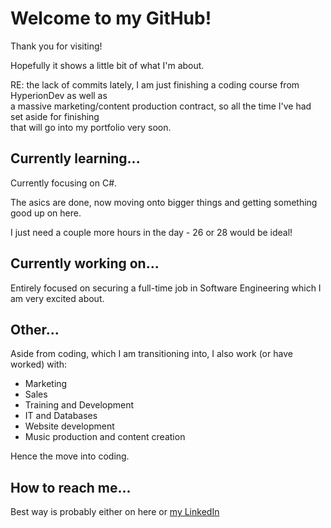 # Welcome to my GitHub!
Thank you for visiting!  
  
Hopefully it shows a little bit of what I'm about.  

RE: the lack of commits lately, I am just finishing a coding course from HyperionDev as well as  
a massive marketing/content production contract, so all the time I've had set aside for finishing  
that will go into my portfolio very soon.

## Currently learning...
Currently focusing on C#.  
  
The asics are done, now  moving onto bigger things and getting something good up on here.  

I just need a couple more hours in the day - 26 or 28 would be ideal!

## Currently working on...
Entirely focused on securing a full-time job in Software Engineering which I am very excited about.  

## Other...
Aside from coding, which I am transitioning into, I also work (or have worked) with:
- Marketing
- Sales
- Training and Development
- IT and Databases
- Website development
- Music production and content creation

Hence the move into coding.
  
## How to reach me...

Best way is probably either on here or [my LinkedIn](https://www.linkedin.com/in/alex-curtis-/)

<!--
**Project-Alex/Project-Alex** is a ✨ _special_ ✨ repository because its `README.md` (this file) appears on your GitHub profile.

Here are some ideas to get you started:

- 🔭 I’m currently working on ...
- 🌱 I’m currently learning ...
- 👯 I’m looking to collaborate on ...
- 🤔 I’m looking for help with ...
- 💬 Ask me about ...
- 📫 How to reach me: ...
- 😄 Pronouns: ...
- ⚡ Fun fact: ...
-->
